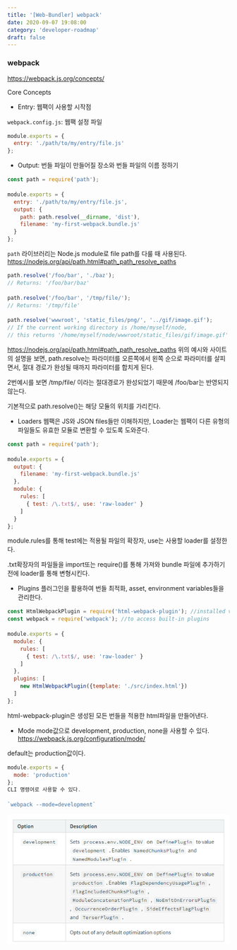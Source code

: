 ```yaml
---
title: '[Web-Bundler] webpack'
date: 2020-09-07 19:08:00
category: 'developer-roadmap'
draft: false
---
```



### webpack


https://webpack.js.org/concepts/

Core Concepts
- Entry: 웹팩이 사용할 시작점

`webpack.config.js`: 웹팩 설정 파일
```js
module.exports = {
  entry: './path/to/my/entry/file.js'
};
```

- Output: 번들 파일이 만들어질 장소와 번들 파일의 이름 정하기


```js
const path = require('path');

module.exports = {
  entry: './path/to/my/entry/file.js',
  output: {
    path: path.resolve(__dirname, 'dist'),
    filename: 'my-first-webpack.bundle.js'
  }
};

```
`path` 라이브러리는 Node.js module로 file path를 다룰 때 사용된다.
https://nodejs.org/api/path.html#path_path_resolve_paths


```js
path.resolve('/foo/bar', './baz');
// Returns: '/foo/bar/baz'

path.resolve('/foo/bar', '/tmp/file/');
// Returns: '/tmp/file'

path.resolve('wwwroot', 'static_files/png/', '../gif/image.gif');
// If the current working directory is /home/myself/node,
// this returns '/home/myself/node/wwwroot/static_files/gif/image.gif'
```

https://nodejs.org/api/path.html#path_path_resolve_paths
위의 예시와 사이트의 설명을 보면, path.resolve는 파라미터를 오른쪽에서 왼쪽 순으로 파라미터를 살피면서, 절대 경로가 완성될 때까지 파라미터를 합치게 된다.

2번예시를 보면 /tmp/file/ 이라는 절대경로가 완성되었기 때문에 /foo/bar는 반영되지 않는다.

기본적으로 path.resolve()는 해당 모듈의 위치를 가리킨다.

- Loaders
웹팩은 JS와 JSON files들만 이해하지만, Loader는 웹팩이 다른 유형의 파일들도 유효한 모듈로 변환할 수 있도록 도와준다.

```js
const path = require('path');

module.exports = {
  output: {
    filename: 'my-first-webpack.bundle.js'
  },
  module: {
    rules: [
      { test: /\.txt$/, use: 'raw-loader' }
    ]
  }
};

```
module.rules를 통해 test에는 적용될 파일의 확장자, use는 사용할 loader를 설정한다.

.txt확장자의 파일들을 import또는 require()를 통해 가져와 bundle 파일에 추가하기 전에 loader를 통해 변형시킨다.

- Plugins
플러그인을 활용하여 번들 최적화, asset, environment variables들을 관리한다.

```js
const HtmlWebpackPlugin = require('html-webpack-plugin'); //installed via npm
const webpack = require('webpack'); //to access built-in plugins

module.exports = {
  module: {
    rules: [
      { test: /\.txt$/, use: 'raw-loader' }
    ]
  },
  plugins: [
    new HtmlWebpackPlugin({template: './src/index.html'})
  ]
};
```
html-webpack-plugin은 생성된 모든 번들을 적용한 html파일을 만들어낸다.

- Mode
mode값으로 development, production, none을 사용할 수 있다.
https://webpack.js.org/configuration/mode/

default는 production값이다.
```js
module.exports = {
  mode: 'production'
};
CLI 명령어로 사용할 수 있다.

`webpack --mode=development`

```
![image](./img/mode_option.png)



